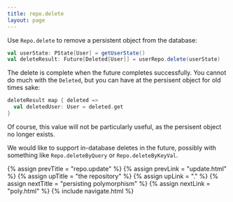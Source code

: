 ```yaml
---
title: repo.delete
layout: page
---
```


Use `Repo.delete` to remove a persistent object from the database:

```scala
val userState: PState[User] = getUserState()
val deleteResult: Future[Deleted[User]] = userRepo.delete(userState)
```

The delete is complete when the future completes successfully. You
cannot do much with the `Deleted`, but you can have at the persisent
object for old times sake:

```scala
deleteResult map { deleted =>
  val deletedUser: User = deleted.get
}
```

Of course, this value will not be particularly useful, as the
persisent object no longer exists.

<div class = "blue-side-bar">

We would like to support in-database deletes in the future, possibly
with something like <code>Repo.deleteByQuery</code> or
<code>Repo.deleteByKeyVal</code>.

</div>

{% assign prevTitle = "repo.update" %}
{% assign prevLink  = "update.html" %}
{% assign upTitle   = "the repository" %}
{% assign upLink    = "." %}
{% assign nextTitle = "persisting polymorphism" %}
{% assign nextLink  = "poly.html" %}
{% include navigate.html %}
